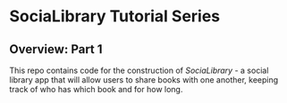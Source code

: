# SociaLibrary Tutorial Series

## Overview: Part 1
This repo contains code for the construction of *SociaLibrary* - a social
library app that will allow users to share books with one another, keeping
track of who has which book and for how long.
